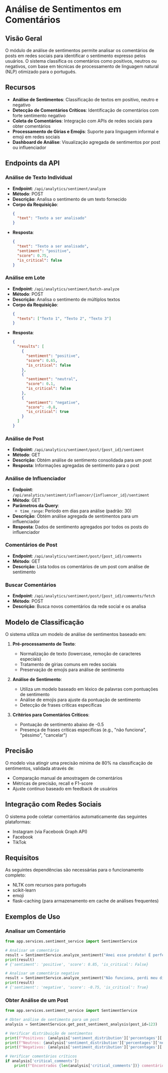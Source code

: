 # Análise de Sentimentos em Comentários

## Visão Geral

O módulo de análise de sentimentos permite analisar os comentários de posts em redes sociais para identificar o sentimento expresso pelos usuários. O sistema classifica os comentários como positivos, neutros ou negativos, com base em técnicas de processamento de linguagem natural (NLP) otimizado para o português.

## Recursos

- **Análise de Sentimentos**: Classificação de textos em positivo, neutro e negativo
- **Detecção de Comentários Críticos**: Identificação de comentários com forte sentimento negativo
- **Coleta de Comentários**: Integração com APIs de redes sociais para obter comentários
- **Processamento de Gírias e Emojis**: Suporte para linguagem informal e emoji em redes sociais
- **Dashboard de Análise**: Visualização agregada de sentimentos por post ou influenciador

## Endpoints da API

### Análise de Texto Individual

- **Endpoint**: `/api/analytics/sentiment/analyze`
- **Método**: POST
- **Descrição**: Analisa o sentimento de um texto fornecido
- **Corpo da Requisição**:
  ```json
  {
    "text": "Texto a ser analisado"
  }
  ```
- **Resposta**:
  ```json
  {
    "text": "Texto a ser analisado",
    "sentiment": "positive",
    "score": 0.75,
    "is_critical": false
  }
  ```

### Análise em Lote

- **Endpoint**: `/api/analytics/sentiment/batch-analyze`
- **Método**: POST
- **Descrição**: Analisa o sentimento de múltiplos textos
- **Corpo da Requisição**:
  ```json
  {
    "texts": ["Texto 1", "Texto 2", "Texto 3"]
  }
  ```
- **Resposta**:
  ```json
  {
    "results": [
      {
        "sentiment": "positive",
        "score": 0.65,
        "is_critical": false
      },
      {
        "sentiment": "neutral",
        "score": 0.1,
        "is_critical": false
      },
      {
        "sentiment": "negative",
        "score": -0.8,
        "is_critical": true
      }
    ]
  }
  ```

### Análise de Post

- **Endpoint**: `/api/analytics/sentiment/post/{post_id}/sentiment`
- **Método**: GET
- **Descrição**: Obtém análise de sentimento consolidada para um post
- **Resposta**: Informações agregadas de sentimento para o post

### Análise de Influenciador

- **Endpoint**: `/api/analytics/sentiment/influencer/{influencer_id}/sentiment`
- **Método**: GET
- **Parâmetros da Query**:
  - `time_range`: Período em dias para análise (padrão: 30)
- **Descrição**: Obtém análise agregada de sentimentos para um influenciador
- **Resposta**: Dados de sentimento agregados por todos os posts do influenciador

### Comentários de Post

- **Endpoint**: `/api/analytics/sentiment/post/{post_id}/comments`
- **Método**: GET
- **Descrição**: Lista todos os comentários de um post com análise de sentimento

### Buscar Comentários

- **Endpoint**: `/api/analytics/sentiment/post/{post_id}/comments/fetch`
- **Método**: POST
- **Descrição**: Busca novos comentários da rede social e os analisa

## Modelo de Classificação

O sistema utiliza um modelo de análise de sentimentos baseado em:

1. **Pré-processamento de Texto**:
   - Normalização de texto (lowercase, remoção de caracteres especiais)
   - Tratamento de gírias comuns em redes sociais
   - Preservação de emojis para análise de sentimento

2. **Análise de Sentimento**:
   - Utiliza um modelo baseado em léxico de palavras com pontuações de sentimento
   - Análise de emojis para ajuste da pontuação de sentimento
   - Detecção de frases críticas específicas

3. **Critérios para Comentários Críticos**:
   - Pontuação de sentimento abaixo de -0.5
   - Presença de frases críticas específicas (e.g., "não funciona", "péssimo", "cancelar")

## Precisão

O modelo visa atingir uma precisão mínima de 80% na classificação de sentimentos, validada através de:

- Comparação manual de amostragem de comentários
- Métricas de precisão, recall e F1-score
- Ajuste contínuo baseado em feedback de usuários

## Integração com Redes Sociais

O sistema pode coletar comentários automaticamente das seguintes plataformas:

- Instagram (via Facebook Graph API)
- Facebook
- TikTok

## Requisitos

As seguintes dependências são necessárias para o funcionamento completo:

- NLTK com recursos para português
- scikit-learn
- emoji
- flask-caching (para armazenamento em cache de análises frequentes)

## Exemplos de Uso

### Analisar um Comentário

```python
from app.services.sentiment_service import SentimentService

# Analisar um comentário
result = SentimentService.analyze_sentiment("Amei esse produto! É perfeito! 😍")
print(result)
# {'sentiment': 'positive', 'score': 0.85, 'is_critical': False}

# Analisar um comentário negativo
result = SentimentService.analyze_sentiment("Não funciona, perdi meu dinheiro! Péssimo produto 😡")
print(result)
# {'sentiment': 'negative', 'score': -0.75, 'is_critical': True}
```

### Obter Análise de um Post

```python
from app.services.sentiment_service import SentimentService

# Obter análise de sentimento para um post
analysis = SentimentService.get_post_sentiment_analysis(post_id=123)

# Verificar distribuição de sentimentos
print(f"Positivos: {analysis['sentiment_distribution']['percentages']['positive']}%")
print(f"Neutros: {analysis['sentiment_distribution']['percentages']['neutral']}%")
print(f"Negativos: {analysis['sentiment_distribution']['percentages']['negative']}%")

# Verificar comentários críticos
if analysis['critical_comments']:
    print(f"Encontrados {len(analysis['critical_comments'])} comentários críticos")
```